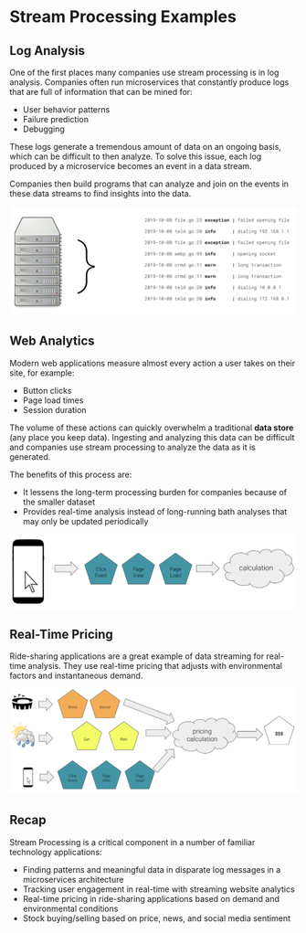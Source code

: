 # Stream Processing Examples

## Log Analysis

One of the first places many companies use stream processing is in log analysis. Companies often run microservices that constantly produce logs that are full of information that can be mined for:

- User behavior patterns
- Failure prediction
- Debugging

These logs generate a tremendous amount of data on an ongoing basis, which can be difficult to then analyze. To solve this issue, each log produced by a microservice becomes an event in a data stream.

Companies then build programs that can analyze and join on the events in these data streams to find insights into the data.

![image](images/log-analysis.png)

## Web Analytics

Modern web applications measure almost every action a user takes on their site, for example:

- Button clicks
- Page load times
- Session duration

The volume of these actions can quickly overwhelm a traditional **data store** (any place you keep data). Ingesting and analyzing this data can be difficult and companies use stream processing to analyze the data as it is generated.

The benefits of this process are:

- It lessens the long-term processing burden for companies because of the smaller dataset
- Provides real-time analysis instead of long-running bath analyses that may only be updated periodically

![image](images/web-analytics.png)

## Real-Time Pricing

Ride-sharing applications are a great example of data streaming for real-time analysis. They use real-time pricing that adjusts with environmental factors and instantaneous demand.

![image](images/real-time-pricing.png)

## Recap

Stream Processing is a critical component in a number of familiar technology applications:

- Finding patterns and meaningful data in disparate log messages in a microservices architecture
- Tracking user engagement in real-time with streaming website analytics
- Real-time pricing in ride-sharing applications based on demand and environmental conditions
- Stock buying/selling based on price, news, and social media sentiment
